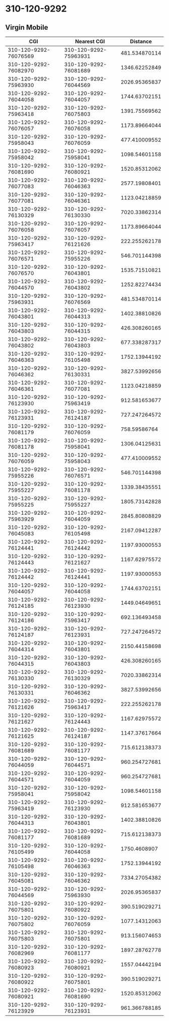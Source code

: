 # 310-120-9292
## Virgin Mobile


| CGI | Nearest CGI | Distance |
|-----|-------------|----------|
| 310-120-9292-76076569 | 310-120-9292-75963931 | 481.534870114 |
| 310-120-9292-76082970 | 310-120-9292-76081689 | 1346.62252849 |
| 310-120-9292-75963930 | 310-120-9292-76044569 | 2026.95365837 |
| 310-120-9292-76044058 | 310-120-9292-76044057 | 1744.63702151 |
| 310-120-9292-75963418 | 310-120-9292-76075803 | 1391.75569562 |
| 310-120-9292-76076057 | 310-120-9292-76076058 | 1173.89664044 |
| 310-120-9292-75958043 | 310-120-9292-76076059 | 477.410009552 |
| 310-120-9292-75958042 | 310-120-9292-75958041 | 1098.54601158 |
| 310-120-9292-76081690 | 310-120-9292-76080921 | 1520.85312062 |
| 310-120-9292-76077083 | 310-120-9292-76046363 | 2577.19808401 |
| 310-120-9292-76077081 | 310-120-9292-76046361 | 1123.04218859 |
| 310-120-9292-76130329 | 310-120-9292-76130330 | 7020.33862314 |
| 310-120-9292-76076058 | 310-120-9292-76076057 | 1173.89664044 |
| 310-120-9292-75963417 | 310-120-9292-76121626 | 222.255262178 |
| 310-120-9292-76076571 | 310-120-9292-75955226 | 546.701144398 |
| 310-120-9292-76076570 | 310-120-9292-76043801 | 1535.71510821 |
| 310-120-9292-76044570 | 310-120-9292-76043802 | 1252.82274434 |
| 310-120-9292-75963931 | 310-120-9292-76076569 | 481.534870114 |
| 310-120-9292-76043801 | 310-120-9292-76044313 | 1402.38810826 |
| 310-120-9292-76043803 | 310-120-9292-76044315 | 426.308260165 |
| 310-120-9292-76043802 | 310-120-9292-76043803 | 677.338287317 |
| 310-120-9292-76046363 | 310-120-9292-76105498 | 1752.13944192 |
| 310-120-9292-76046362 | 310-120-9292-76130331 | 3827.53992656 |
| 310-120-9292-76046361 | 310-120-9292-76077081 | 1123.04218859 |
| 310-120-9292-76123930 | 310-120-9292-75963419 | 912.581653677 |
| 310-120-9292-76123931 | 310-120-9292-76124187 | 727.247264572 |
| 310-120-9292-76081179 | 310-120-9292-76076059 | 758.59586764 |
| 310-120-9292-76081178 | 310-120-9292-75958041 | 1306.04125631 |
| 310-120-9292-76076059 | 310-120-9292-75958043 | 477.410009552 |
| 310-120-9292-75955226 | 310-120-9292-76076571 | 546.701144398 |
| 310-120-9292-75955227 | 310-120-9292-76081178 | 1339.38435551 |
| 310-120-9292-75955225 | 310-120-9292-75955227 | 1805.73142828 |
| 310-120-9292-75963929 | 310-120-9292-76044059 | 2845.80808829 |
| 310-120-9292-76045083 | 310-120-9292-76105498 | 2167.09412287 |
| 310-120-9292-76124441 | 310-120-9292-76124442 | 1197.93000553 |
| 310-120-9292-76124443 | 310-120-9292-76121627 | 1167.62975572 |
| 310-120-9292-76124442 | 310-120-9292-76124441 | 1197.93000553 |
| 310-120-9292-76044057 | 310-120-9292-76044058 | 1744.63702151 |
| 310-120-9292-76124185 | 310-120-9292-76123930 | 1449.04649651 |
| 310-120-9292-76124186 | 310-120-9292-75963417 | 692.136493458 |
| 310-120-9292-76124187 | 310-120-9292-76123931 | 727.247264572 |
| 310-120-9292-76044314 | 310-120-9292-76043801 | 2150.44158698 |
| 310-120-9292-76044315 | 310-120-9292-76043803 | 426.308260165 |
| 310-120-9292-76130330 | 310-120-9292-76130329 | 7020.33862314 |
| 310-120-9292-76130331 | 310-120-9292-76046362 | 3827.53992656 |
| 310-120-9292-76121626 | 310-120-9292-75963417 | 222.255262178 |
| 310-120-9292-76121627 | 310-120-9292-76124443 | 1167.62975572 |
| 310-120-9292-76121625 | 310-120-9292-76124187 | 1147.37617664 |
| 310-120-9292-76081689 | 310-120-9292-76081177 | 715.612138373 |
| 310-120-9292-76044059 | 310-120-9292-76044571 | 960.254727681 |
| 310-120-9292-76044571 | 310-120-9292-76044059 | 960.254727681 |
| 310-120-9292-75958041 | 310-120-9292-75958042 | 1098.54601158 |
| 310-120-9292-75963419 | 310-120-9292-76123930 | 912.581653677 |
| 310-120-9292-76044313 | 310-120-9292-76043801 | 1402.38810826 |
| 310-120-9292-76081177 | 310-120-9292-76081689 | 715.612138373 |
| 310-120-9292-76105499 | 310-120-9292-76044058 | 1750.4608907 |
| 310-120-9292-76105498 | 310-120-9292-76046363 | 1752.13944192 |
| 310-120-9292-76045081 | 310-120-9292-76046362 | 7334.27054382 |
| 310-120-9292-76044569 | 310-120-9292-75963930 | 2026.95365837 |
| 310-120-9292-76075801 | 310-120-9292-76080922 | 390.519029271 |
| 310-120-9292-76075802 | 310-120-9292-76076059 | 1077.14312063 |
| 310-120-9292-76075803 | 310-120-9292-76075801 | 913.156074653 |
| 310-120-9292-76082969 | 310-120-9292-76081177 | 1897.28762778 |
| 310-120-9292-76080923 | 310-120-9292-76080921 | 1557.04442194 |
| 310-120-9292-76080922 | 310-120-9292-76075801 | 390.519029271 |
| 310-120-9292-76080921 | 310-120-9292-76081690 | 1520.85312062 |
| 310-120-9292-76123929 | 310-120-9292-76123931 | 961.366788185 |
